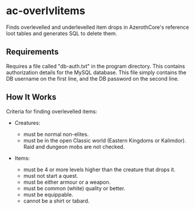 # ac-overlvlitems
Finds overlevelled and underlevelled item drops in AzerothCore's reference loot tables and generates SQL to delete them.

## Requirements ##
Requires a file called "db-auth.txt" in the program directory. This contains authorization details for the MySQL database. 
This file simply contains the DB username on the first line, and the DB password on the second line. 

## How It Works ##
Criteria for finding overlevelled items:
- Creatures:
  - must be normal non-elites.
  - must be in the open Classic world (Eastern Kingdoms or Kalimdor). Raid and dungeon mobs are not checked.
  
- Items: 
  - must be 4 or more levels higher than the creature that drops it.
  - must not start a quest.
  - must be either armour or a weapon.
  - must be common (white) quality or better.
  - must be equippable.
  - cannot be a shirt or tabard.
